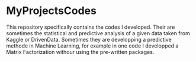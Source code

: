 # MyProjectsCodes

This repository specifically contains the codes I developed. Their are sometimes the statistical and predictive analysis 
of a given data taken from Kaggle or DrivenData. Sometimes they are developping a predictive methode in Machine Learning, for
example in one code I developped a Matrix Factorization withour using the pre-written packages.
